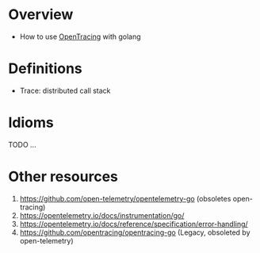 # Overview
- How to use [OpenTracing](https://opentracing.io/) with golang


# Definitions
- Trace: distributed call stack


# Idioms
TODO ...


# Other resources
1. https://github.com/open-telemetry/opentelemetry-go (obsoletes open-tracing)
1. https://opentelemetry.io/docs/instrumentation/go/
1. https://opentelemetry.io/docs/reference/specification/error-handling/
1. https://github.com/opentracing/opentracing-go (Legacy, obsoleted by open-telemetry)
